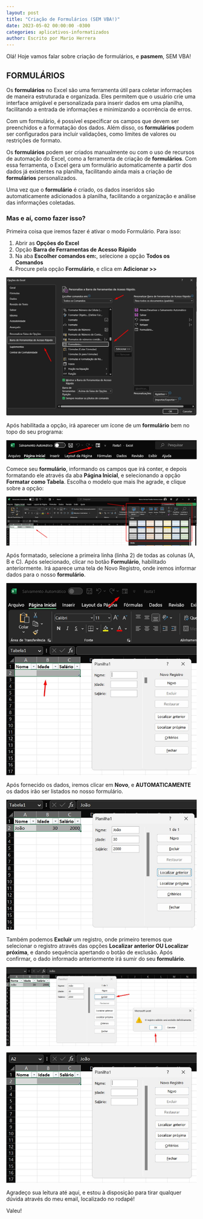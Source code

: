 ```yaml
---
layout: post
title: "Criação de Formulários (SEM VBA!)"
date: 2023-05-02 00:00:00 -0300
categories: aplicativos-informatizados
author: Escrito por Mario Herrera
---
```


Olá! Hoje vamos falar sobre criação de formulários, e **pasmem**, SEM VBA!

## FORMULÁRIOS


Os **formulários** no Excel são uma ferramenta útil para coletar informações de maneira estruturada e organizada. Eles permitem que o usuário crie uma interface amigável e personalizada para inserir dados em uma planilha, facilitando a entrada de informações e minimizando a ocorrência de erros.

Com um formulário, é possível especificar os campos que devem ser preenchidos e a formatação dos dados. Além disso, os **formulários** podem ser configurados para incluir validações, como limites de valores ou restrições de formato.

Os **formulários** podem ser criados manualmente ou com o uso de recursos de automação do Excel, como a ferramenta de criação de **formulários**. Com essa ferramenta, o Excel gera um formulário automaticamente a partir dos dados já existentes na planilha, facilitando ainda mais a criação de **formulários** personalizados.

Uma vez que o **formulário** é criado, os dados inseridos são automaticamente adicionados à planilha, facilitando a organização e análise das informações coletadas.

### Mas e aí, como fazer isso?

Primeira coisa que iremos fazer é ativar o modo Formulário. Para isso:

1. Abrir as **Opções do Excel**
2. Opção **Barra de Ferramentas de Acesso Rápido**
3. Na aba **Escolher comandos em:**, selecione a opção **Todos os Comandos**
4. Procure pela opção **Formulário**, e clica em **Adicionar >>**

![](https://github.com/mariopuebla17/blog/blob/7523ff7af1d054b2c6545b46bdb08f9795002ab2/_images/20230502/Screenshot_1.jpg?raw=true)

Após habilitada a opção, irá aparecer um ícone de um **formulário** bem no topo do seu programa:

![](https://github.com/mariopuebla17/blog/blob/7523ff7af1d054b2c6545b46bdb08f9795002ab2/_images/20230502/Screenshot_2.jpg?raw=true)

Comece seu **formulário**, informando os campos que irá conter, e depois formatando ele através da aba **Página Inicial**, e selecionando a opção **Formatar como Tabela**. Escolha o modelo que mais lhe agrade, e clique sobre a opção:

![](https://github.com/mariopuebla17/blog/blob/7523ff7af1d054b2c6545b46bdb08f9795002ab2/_images/20230502/Screenshot_3.jpg?raw=true)

Após formatado, selecione a primeira linha (linha 2) de todas as colunas (A, B e C). Após selecionado, clicar no botão **Formulário**, habilitado anteriormente. Irá aparece uma tela de Novo Registro, onde iremos informar dados para o nosso **formulário**.

![](https://github.com/mariopuebla17/blog/blob/7523ff7af1d054b2c6545b46bdb08f9795002ab2/_images/20230502/Screenshot_4.jpg?raw=true)

Após fornecido os dados, iremos clicar em **Novo**, e **AUTOMATICAMENTE** os dados irão ser listados no nosso formulário.

![](https://github.com/mariopuebla17/blog/blob/7523ff7af1d054b2c6545b46bdb08f9795002ab2/_images/20230502/Screenshot_5.jpg?raw=true)

Também podemos **Excluir** um registro, onde primeiro teremos que selecionar o registro através das opções **Localizar anterior OU Localizar próxima**, e dando sequência apertando o botão de exclusão. Após confirmar, o dado informado anteriormente irá sumir do seu **formulário**.

![](https://github.com/mariopuebla17/blog/blob/7523ff7af1d054b2c6545b46bdb08f9795002ab2/_images/20230502/Screenshot_6.jpg?raw=true)

![](https://github.com/mariopuebla17/blog/blob/7523ff7af1d054b2c6545b46bdb08f9795002ab2/_images/20230502/Screenshot_7.jpg?raw=true)  


Agradeço sua leitura até aqui, e estou à disposição para tirar qualquer dúvida através do meu email, localizado no rodapé!

Valeu!